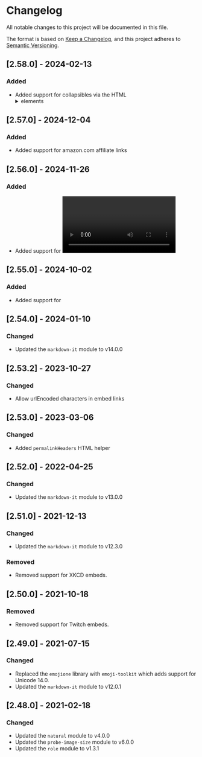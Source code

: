 # Changelog
All notable changes to this project will be documented in this file.

The format is based on [Keep a Changelog](https://keepachangelog.com/en/1.0.0/),
and this project adheres to [Semantic Versioning](https://semver.org/spec/v2.0.0.html).

## [2.58.0] - 2024-02-13
### Added
- Added support for collapsibles via the HTML <details> and <summary> elements

## [2.57.0] - 2024-12-04
### Added
- Added support for amazon.com affiliate links

## [2.56.0] - 2024-11-26
### Added
- Added support for <video> tag rendering for .mp4 and .webm links

## [2.55.0] - 2024-10-02
### Added
- Added support for <audio> tag rendering for .mp3 and .wav links

## [2.54.0] - 2024-01-10
### Changed
- Updated the `markdown-it` module to v14.0.0

## [2.53.2] - 2023-10-27
### Changed
- Allow urlEncoded characters in embed links

## [2.53.0] - 2023-03-06
### Changed
- Added `permalinkHeaders` HTML helper

## [2.52.0] - 2022-04-25
### Changed
- Updated the `markdown-it` module to v13.0.0

## [2.51.0] - 2021-12-13
### Changed
- Updated the `markdown-it` module to v12.3.0

### Removed
- Removed support for XKCD embeds.

## [2.50.0] - 2021-10-18
### Removed
- Removed support for Twitch embeds.

## [2.49.0] - 2021-07-15
### Changed
- Replaced the `emojione` library with `emoji-toolkit` which adds support for Unicode 14.0.
- Updated the `markdown-it` module to v12.0.1

## [2.48.0] - 2021-02-18
### Changed
- Updated the `natural` module to v4.0.0
- Updated the `probe-image-size` module to v6.0.0
- Updated the `role` module to v1.3.1